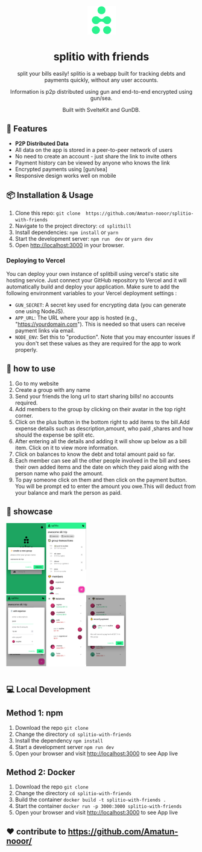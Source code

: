 
<p align="center">
    <img alt="splitbill" height="75" src="./static/favicon.png">
    <h1 align="center">splitio with friends</h1>
</p>

<p align="center">
split your bills easily! splitio is a webapp built for tracking debts and
payments quickly, without any user accounts.
</p>
<p align="center">
Information is p2p distributed using gun and end-to-end encrypted using gun/sea.
</p>
<p align="center">
Built with SvelteKit and GunDB.
</p>

## 🚀 Features
- **P2P Distributed Data**
- All data on the app is stored in  a peer-to-peer network of users
- No need to create an account - just share  the link to invite others 
- Payment history can be viewed by anyone who knows the link 
- Encrypted payments using [gun/sea]
- Responsive design works well on mobile

## 📦 Installation &  Usage 
1. Clone this repo: `git clone  https://github.com/Amatun-nooor/splitio-with-friends` 
2. Navigate to the project directory:  `cd splitbill` 
3. Install dependencies: `npm install` or  `yarn` 
4. Start the development server: `npm run  dev` or `yarn dev`
5. Open  [http://localhost:3000](http://localhost:3000/) in your browser.

### Deploying to Vercel
You can deploy your own instance of splitbill using vercel's static site hosting service.
Just connect your GitHub repository to Vercel and it  will automatically build and deploy your application.
Make sure to add the following environment variables to your  Vercel deployment settings :
- `GUN_SECRET`: A secret key used for encrypting data (you can generate one using NodeJS).
- `APP_URL`: The URL where your app is hosted (e.g., "https://yourdomain.com"). This is needed so that users can receive payment links via email.
- `NODE_ENV`: Set this to  "production".
Note that you may encounter issues if you don't set these values as they are required for  the app to work properly.

## 🤔 how to use

1. Go to my website 
2. Create a group with any name
3. Send your friends the long url to start sharing bills! no accounts required.
4. Add members to the group by clicking on their avatar in the top right corner.
5. Click on the plus button in the bottom right to add items to the bill.Add expense details such as description,amount, who paid ,shares and how should the expense be split etc.
6. After entering all the details and adding it will show  up below as a bill item. Click on it to view more information. 
7. Click on balances to know the debt and total amount paid so far.
8. Each member can see all the other people involved in the bill and sees their own added items and the date on which they paid along with the person name who paid the amount.
9. To pay someone click on them and then click on the payment button. You will be prompt ed to enter the amount you owe.This will deduct  from your balance and mark the person as paid. 





## 🌟 showcase
<table>
<tr>
    <a href=""><img width="21%" src="./screenshots/screen1.png"/></a>
    <a href=""><img width="21%" src="./screenshots/screen4.png"/></a>
    <div/>
</tr>
<tr>
    <a href=""><img width="21%" src="./screenshots/screen3.png"/></a>
    <a href=""><img width="21%" src="./screenshots/screen5.png"/></a>
    <a href=""><img width="21%" src="./screenshots/screen6.png"/></a>

</tr>
</table>


## 💻 Local Development

## Method 1: npm

1. Download the repo `git clone `
2. Change the directory `cd splitio-with-friends`
3. Install the dependency `npm install`
4. Start a development server `npm run dev`
5. Open your browser and visit [http://localhost:3000](http://localhost:3000) to see App live

## Method 2: Docker

1. Download the repo `git clone`
2. Change the directory `cd splitio-with-friends`
3. Build the container `docker build -t splitio-with-friends .`
4. Start the container `docker run -p 3000:3000 splitio-with-friends`
5. Open your browser and visit [http://localhost:3000](http://localhost:3000) to see App live

## ❤️ contribute to https://github.com/Amatun-nooor/

